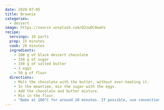 ```yaml
---
date: 2020-07-05
title: Brownie
categories:
  - dessert
image: https://source.unsplash.com/Q2zwDC8waFo
recipe:
  servings: 10 parts
  prep: 15 minutes
  cook: 20 minutes
  ingredients:
    - 200 g of black dessert chocolate
    - 150 g of sugar
    - 150 g of salted butter
    - 3 eggs
    - 50 g of flour
  directions:
    - Melt the chocolate with the butter, without over-heating it.
    - In the meantime, mix the sugar with the eggs.
    - Add the chocolate and butter mixture.
    - Mix in the flour.
    - "Bake at 180°C for around 20 minutes. If possible, use convection heating. Drive a knife in: when ready, the knife should come out almost clean."
---
```

